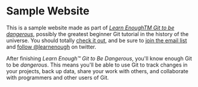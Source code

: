# Sample Website 

This is a sample website made as part of [*Learn EnoughTM Git to be dangerous*](https://www.learnenough.com/git-tutorial), possibly the greatest beginner Git tutorial in the history of the universe. You should totally [check it out](https://www.learnenough.com/git-tutorial), and be sure to [join the email list](https://www.learnenough.com/#email_list) and [follow @learnenough](https://www.learnenough.com) on twitter.

After finishing *Learn Enough™ Git to Be Dangerous*, you'll know enough Git
to be *dangerous*. This means you'll be able to use Git to track changes in
your projects, back up data, share your work with others, and collaborate
with programmers and other users of Git.